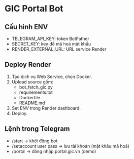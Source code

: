 # GIC Portal Bot

## Cấu hình ENV
- TELEGRAM_API_KEY: token BotFather
- SECRET_KEY: key để mã hoá mật khẩu
- RENDER_EXTERNAL_URL: URL service Render

## Deploy Render
1. Tạo dịch vụ Web Service, chọn Docker.
2. Upload source gồm:
   - bot_fetch_gic.py
   - requirements.txt
   - Dockerfile
   - README.md
3. Set ENV trong Render dashboard.
4. Deploy.

## Lệnh trong Telegram
- /start → khởi động bot
- /setaccount user pass → lưu tài khoản (mật khẩu mã hoá)
- /portal → đăng nhập portal.gic.vn (demo)
